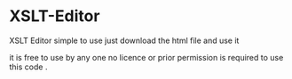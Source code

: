 XSLT-Editor
===========

XSLT Editor simple  to use just download the html file and use it

it is free to use by any one no licence or prior permission is required to use this code .
